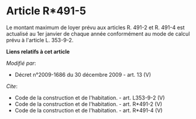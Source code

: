 # Article R*491-5

Le montant maximum de loyer prévu aux articles R. 491-2 et R. 491-4 est actualisé au 1er janvier de chaque année conformément
au mode de calcul prévu à l'article L. 353-9-2.

**Liens relatifs à cet article**

_Modifié par_:

  - Décret n°2009-1686 du 30 décembre 2009 - art. 13 (V)

_Cite_:

  - Code de la construction et de l'habitation. - art. L353-9-2 (V)
  - Code de la construction et de l'habitation. - art. R*491-2 (V)
  - Code de la construction et de l'habitation. - art. R*491-4 (V)
